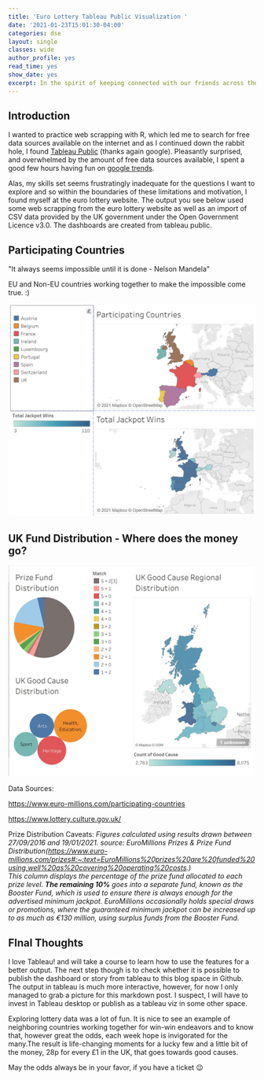 ```yaml
---
title: 'Euro Lottery Tableau Public Visualization '
date: '2021-01-23T15:01:30-04:00'
categories: dse
layout: single
classes: wide
author_profile: yes
read_time: yes
show_date: yes
excerpt: In the spirit of keeping connected with our friends across the sea in Europe, I thought I'd have a quick look at Tableau Public and practice some web scrapping with the euro lottery site.
---
```


## **Introduction**  

I wanted to practice web scrapping with R, which led me to search for free data sources available on the internet and as I continued down the rabbit hole, I found [Tableau Public](https://public.tableau.com/s/) (thanks again google).  Pleasantly surprised, and overwhelmed by the amount of free data sources available, I spent a good few hours having fun on [google trends](https://trends.google.com/trends/?geo=US). 

Alas, my skills set seems frustratingly inadequate for the questions I want to explore and so within the boundaries of these limitations and motivation, I found myself at the euro lottery website. The output you see below used some web scrapping from the euro lottery website as well as an import of CSV data provided by the UK government under the Open Government Licence v3.0. The dashboards are created from tableau public.  


## **Participating Countries**

"It always seems impossible until it is done - Nelson Mandela"

EU and Non-EU countries working together to make the impossible come true. :)


![participating-countries](./figure/participating-countries.jpg)


## **UK Fund Distribution - Where does the money go?**

![UK Fund Distribution](./figure/uk-focus.jpg)

Data Sources:

https://www.euro-millions.com/participating-countries

https://www.lottery.culture.gov.uk/

Prize Distribution Caveats:
*Figures calculated using results drawn between 27/09/2016 and 19/01/2021.		source: EuroMillions Prizes & Prize Fund Distribution(https://www.euro-millions.com/prizes#:~:text=EuroMillions%20prizes%20are%20funded%20using,well%20as%20covering%20operating%20costs.)			
This column displays the percentage of the prize fund allocated to each prize level. **The remaining 10%** goes into a separate fund, known as the Booster Fund, which is used to ensure there is always enough for the advertised minimum jackpot. EuroMillions occasionally holds special draws or promotions, where the guaranteed minimum jackpot can be increased up to as much as €130 million, using surplus funds from the Booster Fund.*  


##  **FInal Thoughts**

I love Tableau! and will take a course to learn how to use the features for a better output. The next step though is to check whether it is possible to publish the dashboard or story from tableau to this blog space in Github. The output in tableau is much more interactive, however, for now I only managed to grab a picture for this markdown post. I suspect, I will have to invest in Tableau desktop or publish as a tableau viz in some other space. 

Exploring lottery data was a lot of fun. It is nice to see an example of neighboring countries working together for win-win endeavors and to know that, however great the odds, each week hope is invigorated for the many.The result is life-changing moments for a lucky few and a little bit of the money, 28p for every £1 in the UK,  that goes towards good causes. 

May the odds always be in your favor, if you have a ticket 😉
